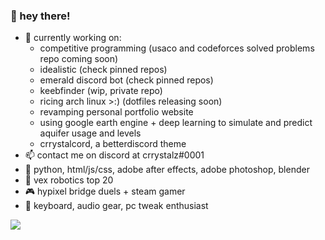 ### 👋 hey there!
- 🔭 currently working on:
  - competitive programming (usaco and codeforces solved problems repo coming soon)
  - idealistic (check pinned repos)
  - emerald discord bot (check pinned repos)
  - keebfinder (wip, private repo)
  - ricing arch linux >:) (dotfiles releasing soon)
  - revamping personal portfolio website
  - using google earth engine + deep learning to simulate and predict aquifer usage and levels
  - crrystalcord, a betterdiscord theme
- 📫 contact me on discord at crrystalz#0001
- 💼 python, html/js/css, adobe after effects, adobe photoshop, blender
- 🤖 vex robotics top 20
- 🎮 hypixel bridge duels + steam gamer
- 💜 keyboard, audio gear, pc tweak enthusiast


<a href="https://github.com/anuraghazra/github-readme-stats">
  <img align="center" src="https://github-readme-stats.vercel.app/api?username=crrystalz&show_icons=true&theme=tokyonight" />
</a>
